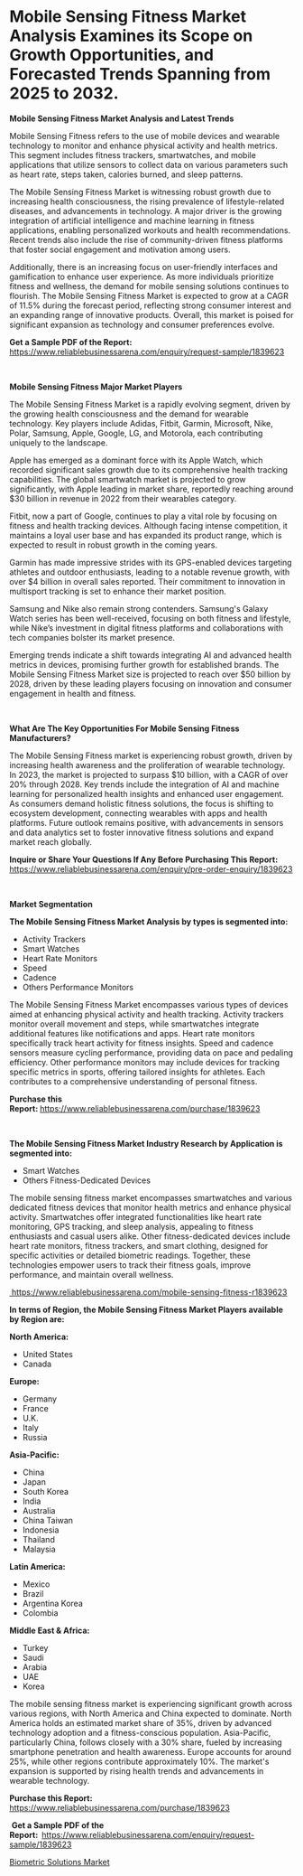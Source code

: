 <p><h1>Mobile Sensing Fitness Market Analysis Examines its Scope on Growth Opportunities, and Forecasted Trends Spanning from 2025 to 2032.</h1></p><p><strong>Mobile Sensing Fitness Market Analysis and Latest Trends</strong></p>
<p><p>Mobile Sensing Fitness refers to the use of mobile devices and wearable technology to monitor and enhance physical activity and health metrics. This segment includes fitness trackers, smartwatches, and mobile applications that utilize sensors to collect data on various parameters such as heart rate, steps taken, calories burned, and sleep patterns. </p><p>The Mobile Sensing Fitness Market is witnessing robust growth due to increasing health consciousness, the rising prevalence of lifestyle-related diseases, and advancements in technology. A major driver is the growing integration of artificial intelligence and machine learning in fitness applications, enabling personalized workouts and health recommendations. Recent trends also include the rise of community-driven fitness platforms that foster social engagement and motivation among users.</p><p>Additionally, there is an increasing focus on user-friendly interfaces and gamification to enhance user experience. As more individuals prioritize fitness and wellness, the demand for mobile sensing solutions continues to flourish. The Mobile Sensing Fitness Market is expected to grow at a CAGR of 11.5% during the forecast period, reflecting strong consumer interest and an expanding range of innovative products. Overall, this market is poised for significant expansion as technology and consumer preferences evolve.</p></p>
<p><strong>Get a Sample PDF of the Report:&nbsp;</strong> <a href="https://www.reliablebusinessarena.com/enquiry/request-sample/1839623?utm_campaign=2928&utm_medium=2&utm_source=Github&utm_content=ia&utm_term=11032025&utm_id=mobile-sensing-fitness">https://www.reliablebusinessarena.com/enquiry/request-sample/1839623</a></p>
<p>&nbsp;</p>
<p><strong>Mobile Sensing Fitness Major Market Players</strong></p>
<p><p>The Mobile Sensing Fitness Market is a rapidly evolving segment, driven by the growing health consciousness and the demand for wearable technology. Key players include Adidas, Fitbit, Garmin, Microsoft, Nike, Polar, Samsung, Apple, Google, LG, and Motorola, each contributing uniquely to the landscape.</p><p>Apple has emerged as a dominant force with its Apple Watch, which recorded significant sales growth due to its comprehensive health tracking capabilities. The global smartwatch market is projected to grow significantly, with Apple leading in market share, reportedly reaching around $30 billion in revenue in 2022 from their wearables category.</p><p>Fitbit, now a part of Google, continues to play a vital role by focusing on fitness and health tracking devices. Although facing intense competition, it maintains a loyal user base and has expanded its product range, which is expected to result in robust growth in the coming years.</p><p>Garmin has made impressive strides with its GPS-enabled devices targeting athletes and outdoor enthusiasts, leading to a notable revenue growth, with over $4 billion in overall sales reported. Their commitment to innovation in multisport tracking is set to enhance their market position.</p><p>Samsung and Nike also remain strong contenders. Samsung's Galaxy Watch series has been well-received, focusing on both fitness and lifestyle, while Nike’s investment in digital fitness platforms and collaborations with tech companies bolster its market presence.</p><p>Emerging trends indicate a shift towards integrating AI and advanced health metrics in devices, promising further growth for established brands. The Mobile Sensing Fitness Market size is projected to reach over $50 billion by 2028, driven by these leading players focusing on innovation and consumer engagement in health and fitness.</p></p>
<p>&nbsp;</p>
<p><strong>What Are The Key Opportunities For Mobile Sensing Fitness Manufacturers?</strong></p>
<p><p>The Mobile Sensing Fitness market is experiencing robust growth, driven by increasing health awareness and the proliferation of wearable technology. In 2023, the market is projected to surpass $10 billion, with a CAGR of over 20% through 2028. Key trends include the integration of AI and machine learning for personalized health insights and enhanced user engagement. As consumers demand holistic fitness solutions, the focus is shifting to ecosystem development, connecting wearables with apps and health platforms. Future outlook remains positive, with advancements in sensors and data analytics set to foster innovative fitness solutions and expand market reach globally.</p></p>
<p><strong>Inquire or Share Your Questions If Any Before Purchasing This Report:</strong> <a href="https://www.reliablebusinessarena.com/enquiry/pre-order-enquiry/1839623?utm_campaign=2928&utm_medium=2&utm_source=Github&utm_content=ia&utm_term=11032025&utm_id=mobile-sensing-fitness">https://www.reliablebusinessarena.com/enquiry/pre-order-enquiry/1839623</a></p>
<p>&nbsp;</p>
<p><strong>Market Segmentation</strong></p>
<p><strong>The Mobile Sensing Fitness Market Analysis by types is segmented into:</strong></p>
<p><ul><li>Activity Trackers</li><li>Smart Watches</li><li>Heart Rate Monitors</li><li>Speed</li><li>Cadence</li><li>Others Performance Monitors</li></ul></p>
<p><p>The Mobile Sensing Fitness Market encompasses various types of devices aimed at enhancing physical activity and health tracking. Activity trackers monitor overall movement and steps, while smartwatches integrate additional features like notifications and apps. Heart rate monitors specifically track heart activity for fitness insights. Speed and cadence sensors measure cycling performance, providing data on pace and pedaling efficiency. Other performance monitors may include devices for tracking specific metrics in sports, offering tailored insights for athletes. Each contributes to a comprehensive understanding of personal fitness.</p></p>
<p><strong>Purchase this Report:&nbsp;</strong><a href="https://www.reliablebusinessarena.com/purchase/1839623?utm_campaign=2928&utm_medium=2&utm_source=Github&utm_content=ia&utm_term=11032025&utm_id=mobile-sensing-fitness">https://www.reliablebusinessarena.com/purchase/1839623</a></p>
<p>&nbsp;</p>
<p><strong>The Mobile Sensing Fitness Market Industry Research by Application is segmented into:</strong></p>
<p><ul><li>Smart Watches</li><li>Others Fitness-Dedicated Devices</li></ul></p>
<p><p>The mobile sensing fitness market encompasses smartwatches and various dedicated fitness devices that monitor health metrics and enhance physical activity. Smartwatches offer integrated functionalities like heart rate monitoring, GPS tracking, and sleep analysis, appealing to fitness enthusiasts and casual users alike. Other fitness-dedicated devices include heart rate monitors, fitness trackers, and smart clothing, designed for specific activities or detailed biometric readings. Together, these technologies empower users to track their fitness goals, improve performance, and maintain overall wellness.</p></p>
<p><a href="https://www.reliablebusinessarena.com/mobile-sensing-fitness-r1839623?utm_campaign=2928&utm_medium=2&utm_source=Github&utm_content=ia&utm_term=11032025&utm_id=mobile-sensing-fitness">&nbsp;https://www.reliablebusinessarena.com/mobile-sensing-fitness-r1839623</a></p>
<p><strong>In terms of Region, the Mobile Sensing Fitness Market Players available by Region are:</strong></p>
<p>
    <p> <strong> North America: </strong>
        <ul>
            <li>United States</li>
            <li>Canada</li>
        </ul>
        </p> 
    <p> <strong> Europe: </strong>
        <ul>
            <li>Germany</li>
            <li>France</li>
            <li>U.K.</li>
            <li>Italy</li>
            <li>Russia</li>
        </ul>
        </p> 
    <p> <strong> Asia-Pacific: </strong>
        <ul>
            <li>China</li>
            <li>Japan</li>
            <li>South Korea</li>
            <li>India</li>
            <li>Australia</li>
            <li>China Taiwan</li>
            <li>Indonesia</li>
            <li>Thailand</li>
            <li>Malaysia</li>
        </ul>
        </p> 
    <p> <strong> Latin America: </strong>
        <ul>
            <li>Mexico</li>
            <li>Brazil</li>
            <li>Argentina Korea</li>
            <li>Colombia</li>
        </ul>
        </p> 
    <p> <strong> Middle East & Africa: </strong>
        <ul>
            <li>Turkey</li>
            <li>Saudi</li>
            <li>Arabia</li>
            <li>UAE</li>
            <li>Korea</li>
        </ul>
    </p>
    </p>
<p><p>The mobile sensing fitness market is experiencing significant growth across various regions, with North America and China expected to dominate. North America holds an estimated market share of 35%, driven by advanced technology adoption and a fitness-conscious population. Asia-Pacific, particularly China, follows closely with a 30% share, fueled by increasing smartphone penetration and health awareness. Europe accounts for around 25%, while other regions contribute approximately 10%. The market's expansion is supported by rising health trends and advancements in wearable technology.</p></p>
<p><strong>Purchase this Report: </strong><a href="https://www.reliablebusinessarena.com/purchase/1839623?utm_campaign=2928&utm_medium=2&utm_source=Github&utm_content=ia&utm_term=11032025&utm_id=mobile-sensing-fitness">https://www.reliablebusinessarena.com/purchase/1839623</a></p>
<p>&nbsp;<strong>Get a Sample PDF of the Report:&nbsp;&nbsp;</strong><a href="https://www.reliablebusinessarena.com/enquiry/request-sample/1839623?utm_campaign=2928&utm_medium=2&utm_source=Github&utm_content=ia&utm_term=11032025&utm_id=mobile-sensing-fitness">https://www.reliablebusinessarena.com/enquiry/request-sample/1839623</a></p>
<p><strong></strong></p>
<p><p><a href="https://github.com/gavalegeyndt26/Market-Research-Report-List-1/blob/main/biometric-solutions-market.md?utm_campaign=2928&utm_medium=2&utm_source=Github&utm_content=ia&utm_term=11032025&utm_id=mobile-sensing-fitness">Biometric Solutions Market</a></p></p>